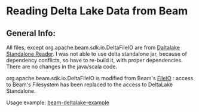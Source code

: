 # Reading Delta Lake Data from Beam

## General Info:

All files, except org.apache.beam.sdk.io.DeltaFileIO are from [Daltalake Standalone Reader](https://github.com/delta-io/connectors/tree/master/standalone/src).
I was not able to use delta standalone jar, because of dependency conflicts, so have to re-build it, with proper dependencies. There are no changes in the java/scala code.

org.apache.beam.sdk.io.DeltaFileIO is modified from Beam's [FileIO](https://github.com/apache/beam/blob/release-2.23.0/sdks/java/core/src/main/java/org/apache/beam/sdk/io/FileIO.java) : access to Beam's Filesystem has been replaced to the access to DeltaLake Standalone.

Usage example: [beam-deltalake-example](https://github.com/mbenenso/beam-deltalake-example)


